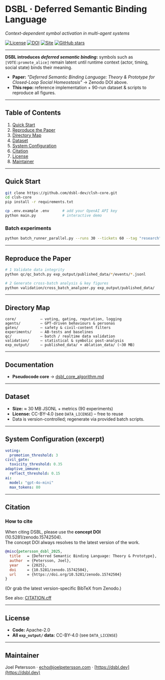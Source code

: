 # DSBL · Deferred Semantic Binding Language

_Context-dependent symbol activation in multi-agent systems_

[![License](https://img.shields.io/badge/License-Apache_2.0-blue.svg)](LICENSE)
[![DOI](https://zenodo.org/badge/DOI/10.5281/zenodo.15742504.svg)](https://doi.org/10.5281/zenodo.15742504)
[![Site](https://img.shields.io/badge/site-dsbl.dev-blue.svg)](https://dsbl.dev)
[![GitHub stars](https://img.shields.io/github/stars/dsbl-dev/clsh-core?style=social)](https://github.com/dsbl-dev/clsh-core/stargazers)

---

**DSBL introduces _deferred semantic binding_:** symbols such as  
`⟦VOTE:promote_alice⟧` remain latent until runtime context (actor, timing, social
state) binds their meaning.

- **Paper:** _"Deferred Semantic Binding Language: Theory & Prototype for Closed-Loop Social Homeostasis"_ → Zenodo DOI above.
- **This repo:** reference implementation + 90-run dataset & scripts to reproduce all figures.

---

## Table of Contents

1. [Quick Start](#quick-start)
2. [Reproduce the Paper](#reproduce-the-paper)
3. [Directory Map](#directory-map)
4. [Dataset](#dataset)
5. [System Configuration](#system-configuration)
6. [Citation](#citation)
7. [License](#license)
8. [Maintainer](#maintainer)

---

## Quick Start

```bash
git clone https://github.com/dsbl-dev/clsh-core.git
cd clsh-core
pip install -r requirements.txt

cp .env.example .env      # add your OpenAI API key
python main.py            # interactive demo
```

### Batch experiments

```bash
python batch_runner_parallel.py --runs 30 --tickets 60 --tag "research"
```

---

## Reproduce the Paper

```bash
# 1 Validate data integrity
python qc/qc_batch.py exp_output/published_data/*/events/*.jsonl

# 2 Generate cross-batch analysis & key figures
python validation/cross_batch_analyzer.py exp_output/published_data/
```

---

## Directory Map

```
core/           – voting, gating, reputation, logging
agents/         – GPT-driven behaviours & personas
gates/          – safety & civil-content filters
experiments/    – AB-tests and baselines
qc/             – batch / realtime data validation
validation/     – statistical & symbolic post-analysis
exp_output/     – published_data/ + ablation_data/ (~30 MB)
```

---

## Documentation

- **Pseudocode core** → [dsbl_core_algorithm.md](dsbl_core_algorithm.md)

---

## Dataset

- **Size:** ≈ 30 MB JSONL + metrics (90 experiments)
- **License:** CC-BY-4.0 (see `DATA_LICENSE`) – free to reuse
- Data is version-controlled; regenerate via provided batch scripts.

---

## System Configuration (excerpt)

```yaml
voting:
  promotion_threshold: 3
civil_gate:
  toxicity_threshold: 0.35
adaptive_immune:
  reflect_threshold: 0.15
ai:
  model: "gpt-4o-mini"
  max_tokens: 80
```

---

## Citation

### How to cite

When citing DSBL, please use the **concept DOI**  
(10.5281/zenodo.15742504).  
The concept DOI always resolves to the latest version of the work.

```bibtex
@misc{petersson_dsbl_2025,
  title   = {Deferred Semantic Binding Language: Theory & Prototype},
  author  = {Petersson, Joel},
  year    = {2025},
  doi     = {10.5281/zenodo.15742504},
  url     = {https://doi.org/10.5281/zenodo.15742504}
}
```

(Or grab the latest version-specific BibTeX from Zenodo.)

See also: [CITATION.cff](./CITATION.cff)

---

## License

- **Code:** Apache-2.0
- **All `exp_output/` data:** CC-BY-4.0 (see `DATA_LICENSE`)

---

## Maintainer

Joel Petersson · [echo@joelpetersson.com](mailto:echo@joelpetersson.com) · [https://dsbl.dev](https://dsbl.dev)
